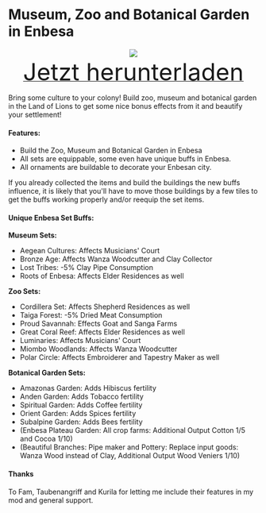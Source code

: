 # Museum, Zoo and Botanical Garden in Enbesa

<div align=center><img src="_media/Anno1800/mod_banners/museumzoobotanicalgardeninenbesa/Banner.png"/></div>

<div align=center><a href="https://g-4169.modapi.io/v1/games/4169/mods/3228007/files/4866876/download"> <font size="40">Jetzt herunterladen</font></a></div>

Bring some culture to your colony! Build zoo, museum and botanical garden in the Land of Lions to get some nice bonus effects from it and beautify your settlement!

#### Features:
* Build the Zoo, Museum and Botanical Garden in Enbesa
* All sets are equippable, some even have unique buffs in Enbesa.
* All ornaments are buildable to decorate your Enbesan city.

If you already collected the items and build the buildings the new buffs influence, it is likely that you'll have to move those buildings by a few tiles to get the buffs working properly and/or reequip the set items.

#### Unique Enbesa Set Buffs:

**Museum Sets:**
* Aegean Cultures: Affects Musicians' Court
* Bronze Age: Affects Wanza Woodcutter and Clay Collector
* Lost Tribes: -5% Clay Pipe Consumption
* Roots of Enbesa: Affects Elder Residences as well

**Zoo Sets:**
* Cordillera Set: Affects Shepherd Residences as well
* Taiga Forest: -5% Dried Meat Consumption
* Proud Savannah: Effects Goat and Sanga Farms
* Great Coral Reef: Affects Elder Residences as well
* Luminaries: Affects Musicians' Court
* Miombo Woodlands: Affects Wanza Woodcutter
* Polar Circle: Affects Embroiderer and Tapestry Maker as well

**Botanical Garden Sets:**
* Amazonas Garden: Adds Hibiscus fertility
* Anden Garden: Adds Tobacco fertility
* Spiritual Garden: Adds Coffee fertility
* Orient Garden: Adds Spices fertility
* Subalpine Garden: Adds Bees fertility
* (Enbesa Plateau Garden: All crop farms: Additional Output Cotton 1/5 and Cocoa 1/10)
* (Beautiful Branches: Pipe maker and Pottery: Replace input goods: Wanza Wood instead of Clay, Additional Output Wood Veniers 1/10)

#### Thanks
To Fam, Taubenangriff and Kurila for letting me include their features in my mod and general support.